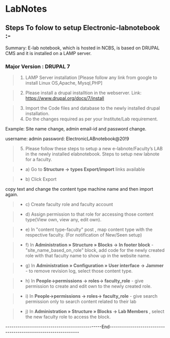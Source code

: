 # LabNotes
## Steps To folow to setup Electronic-labnotebook :-

Summary: E-lab notebook, which is hosted in NCBS, is based on DRUPAL CMS and it is installed on a LAMP server.

### Major Version : DRUPAL 7

> 1. LAMP Server installation [Please follow any link from google to install Linux OS,Apache, Mysql,PHP]

> 2. Please install a drupal installtion in the webserver.
Link: https://www.drupal.org/docs/7/install

> 3. Import the Code files and database to the newly installed drupal installation.
> 4. Do the changes required as per your Institute/Lab requirement.

Example: Site name change, admin email-id and password change.

username:  admin 
password: ElectronicLABnotebook@20!9

> 5. Please follow these steps to setup a new e-labnote/Faculty’s LAB in the newly installed elabnotebook. Steps to setup new labnote for a faculty.

> - a) Go to **Structure -> types Export/import** links available

> - b)  Click Export

copy text and change the content type machine name and then import again.

> - c) Create faculty role and faculty account

> - d) Assign permission to that role for accessing those content type(View own, view any, edit own).

> - e) In "content type-faculty" post , map content type with the respective faculty. (For notification of New/Seen setup)

> - f) In **Administration » Structure » Blocks -> In footer block** - "site_name_based_on_role" block, add code for the newly created role with that faculty name to show up in the website name.

> - g) In **Administration » Configuration » User interface -> Jammer** - to remove revision log, select those content type.

> - h) In **People->permissions -> roles-> faculty_role** - give permission to create and edit own to the newly created role.

> - i) In **People->permissions -> roles-> faculty_role** - give search permission only to search content related to their lab

> - j) In **Administration » Structure » Blocks -> Lab Members** , select the new faculty role to access the block.


-----------------------------------------------End---------------------------------------------------------------
